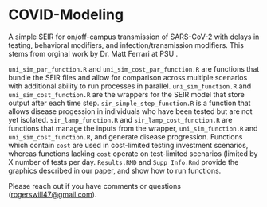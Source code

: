# COVID-Modeling
A simple SEIR for on/off-campus transmission of SARS-CoV-2 with delays in testing, behavioral modifiers, and infection/transmission modifiers. This stems from orginal work by Dr. Matt Ferrari at PSU . 

`uni_sim_par_function.R` and `uni_sim_cost_par_function.R` are functions that bundle the SEIR files and allow for comparison across multiple scenarios with additional ability to run processes in parallel. `uni_sim_function.R` and `uni_sim_cost_function.R` are the wrappers for the SEIR model that store output after each time step. `sir_simple_step_function.R` is a function that allows disease progession in individuals who have been tested but are not yet isolated. `sir_lamp_function.R` and `sir_lamp_cost_function.R` are functions that manage the inputs from the wrapper, `uni_sim_function.R` and `uni_sim_cost_function.R`, and generate disease progression. Functions which contain `cost` are used in cost-limited testing investment scenarios, whereas functions lacking `cost` operate on test-limited scenarios (limited by X number of tests per day. `Results.RMD` and `Supp_Info.Rmd` provide the graphics described in our paper, and show how to run functions.  

Please reach out if you have comments or questions (rogerswill47@gmail.com).
